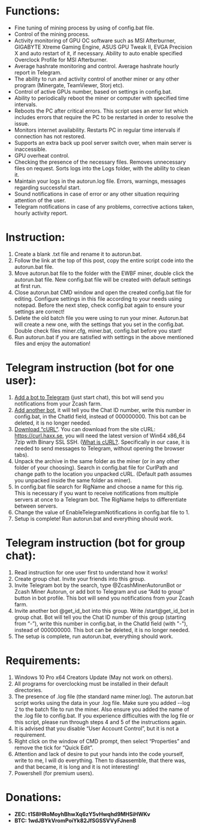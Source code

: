 # **Functions:**
* Fine tuning of mining process by using of config.bat file.
* Control of the mining process.
* Activity monitoring of GPU OC software such as MSI Afterburner, GIGABYTE Xtreme Gaming Engine, ASUS GPU Tweak II, EVGA Precision X and auto restart of it, if necessary. Ability to auto enable specified Overclock Profile for MSI Afterburner.
* Average hashrate monitoring and control. Average hashrate hourly report in Telegram.
* The ability to run and activity control of another miner or any other program (Minergate, TeamViewer, Storj etc).
* Control of active GPUs number, based on settings in config.bat.
* Ability to periodically reboot the miner or computer with specified time intervals.
* Reboots the PC after critical errors. This script uses an error list which includes errors that require the PC to be restarted in order to resolve the issue.
* Monitors internet availability. Restarts PC in regular time intervals if connection has not restored.
* Supports an extra back up pool server switch over, when main server is inaccessible.
* GPU overheat control.
* Checking the presence of the necessary files. Removes unnecessary files on request. Sorts logs into the Logs folder, with the ability to clean it.
* Maintain your logs in the autorun.log file. Errors, warnings, messages regarding successful start.
* Sound notifications in case of error or any other situation requiring attention of the user.
* Telegram notifications in case of any problems, corrective actions taken, hourly activity report.

# **Instruction:**
1. Create a blank .txt file and rename it to autorun.bat.
2. Follow the link at the top of this post, copy the entire script code into the autorun.bat file.
3. Move autorun.bat file to the folder with the EWBF miner, double click the autorun.bat file. New config.bat file will be created with default settings at first run.
4. Close autorun.bat CMD window and open the created config.bat file for editing. Configure settings in this file according to your needs using notepad. Before the next step, check config.bat again to ensure your settings are correct!
5. Delete the old batch file you were using to run your miner. Autorun.bat will create a new one, with the settings that you set in the config.bat. Double check files miner.cfg, miner.bat, config.bat before you start!
6. Run autorun.bat if you are satisfied with settings in the above mentioned files and enjoy the automation!


# **Telegram instruction (bot for one user):**
1.  [Add a bot to Telegram](https://t.me/ZcashMinerAutorunBot) (just start chat), this bot will send you notifications from your Zcash farm.
2.  [Add another bot](https://t.me/get_id_bot), it will tell you the Chat ID number, write this number in config.bat, in the ChatId field, instead of 000000000. This bot can be deleted, it is no longer needed.
3.  [Download “cURL”](https://goo.gl/b7N6qV). You can download from the site cURL: https://curl.haxx.se, you will need the latest version of Win64 x86_64 7zip with Binary SSL SSH. ([What is cURL?](https://en.wikipedia.org/wiki/CURL). Specifically in our case, it is needed to send messages to Telegram, without opening the browser tabs).
4.  Unpack the archive in the same folder as the miner (or in any other folder of your choosing). Search in config.bat file for CurlPath and change path to the location you unpacked cURL. (Default path assumes you unpacked inside the same folder as miner).
5.  In config.bat file search for RigName and choose a name for this rig. This is necessary if you want to receive notifications from multiple servers at once to a Telegram bot. The RigName helps to differentiate between servers.
6.  Change the value of EnableTelegramNotifications in config.bat file to 1.
7.  Setup is complete! Run autorun.bat and everything should work.


# **Telegram instruction (bot for group chat):**
1.  Read instruction for one user first to understand how it works!
2.  Create group chat. Invite your friends into this group.
3.  Invite Telegram bot by the search, type @ZcashMinerAutorunBot or Zcash Miner Autorun, or add bot to Telegram and use “Add to group” button in bot profile. This bot will send you notifications from your Zcash farm.
4.  Invite another bot @get_id_bot into this group. Write /start@get_id_bot in group chat. Bot will tell you the Chat ID number of this group (starting from “-”), write this number in config.bat, in the ChatId field (with "-"), instead of 000000000. This bot can be deleted, it is no longer needed.
5.  The setup is complete, run autorun.bat, everything should work.


# **Requirements:**
1. Windows 10 Pro x64 Creators Update (May not work on others).
2. All programs for overclocking must be installed in their default directories.
3. The presence of .log file (the standard name miner.log). The autorun.bat script works using the data in your .log file. Make sure you added --log 2 to the batch file to run the miner. Also ensure you added the name of the .log file to config.bat. If you experience difficulties with the log file or this script, please run through steps 4 and 5 of the instructions again.
4. It is advised that you disable “User Account Control”, but it is not a requirement.
5. Right click on the window of CMD prompt, then select “Properties” and remove the tick for “Quick Edit”.
6. Attention and lack of desire to put your hands into the code yourself, write to me, I will do everything. Then to disassemble, that there was, and that became, it is long and it is not interesting!
7. Powershell (for premium users).


# **Donations:**
* **ZEC: t1S8HRoMoyhBhwXq6zY5vHwqhd9MHSiHWKv**
* **BTC: 1wdJBYkVromPoiYk82JfSGSSVVyFJnenB**
